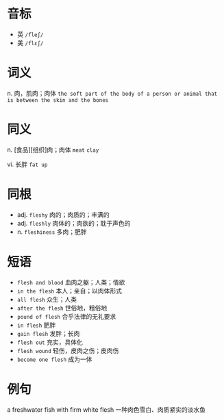 # 音标

- 英 `/fleʃ/`
- 美 `/flɛʃ/`

# 词义

n. 肉，肌肉；肉体
`the soft part of the body of a person or animal that is between the skin and the bones`

# 同义

n. [食品][组织]肉；肉体
`meat` `clay`

vi. 长胖
`fat up`

# 同根

- adj. `fleshy` 肉的；肉质的；丰满的
- adj. `fleshly` 肉体的；肉欲的；耽于声色的
- n. `fleshiness` 多肉；肥胖

# 短语

- `flesh and blood` 血肉之躯；人类；情欲
- `in the flesh` 本人；亲自；以肉体形式
- `all flesh` 众生；人类
- `after the flesh` 世俗地，粗俗地
- `pound of flesh` 合乎法律的无礼要求
- `in flesh` 肥胖
- `gain flesh` 发胖；长肉
- `flesh out` 充实，具体化
- `flesh wound` 轻伤，皮肉之伤；皮肉伤
- `become one flesh` 成为一体

# 例句

a freshwater fish with firm white flesh
一种肉色雪白、肉质紧实的淡水鱼


